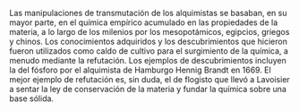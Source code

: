 Las manipulaciones de transmutación de los alquimistas
se basaban, en su mayor parte, en el química
 empírico acumulado en las propiedades de la materia,
 a lo largo de los milenios por los mesopotámicos, 
 egipcios, griegos y chinos. Los conocimientos 
 adquiridos y los descubrimientos que hicieron 
 fueron utilizados como caldo de cultivo para el
 surgimiento de la química, a menudo mediante la 
 refutación. Los ejemplos de descubrimientos incluyen
la del fósforo por el alquimista de Hamburgo 
Hennig Brandt en 1669. El mejor ejemplo de 
refutación es, sin duda, el de flogisto que llevó 
a Lavoisier a sentar la ley de conservación de 
la materia y fundar la química sobre una base sólida.